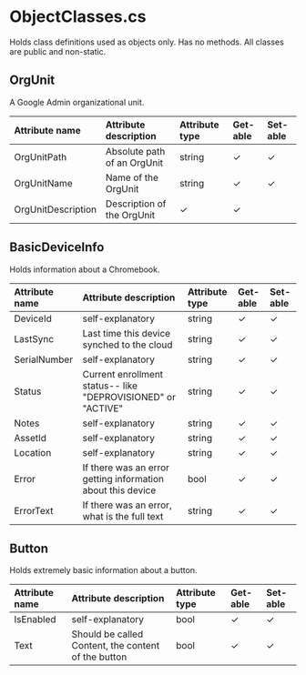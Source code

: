 # ObjectClasses.cs
Holds class definitions used as objects only. Has no methods. All classes are public and non-static.

## OrgUnit
A Google Admin organizational unit.

| Attribute name | Attribute description | Attribute type | Get-able | Set-able |
| :------------- | :------------- | :-- | :-- | :-- |
| OrgUnitPath | Absolute path of an OrgUnit | string | ✓ | ✓ |
| OrgUnitName | Name of the OrgUnit | string | ✓ | ✓ |
| OrgUnitDescription | Description of the OrgUnit | ✓ | ✓ |

## BasicDeviceInfo
Holds information about a Chromebook.

| Attribute name | Attribute description | Attribute type | Get-able | Set-able |
| :------------- | :------------- | :-- | :-- | :-- |
| DeviceId | self-explanatory | string | ✓ | ✓ |
| LastSync | Last time this device synched to the cloud | string | ✓ | ✓ |
| SerialNumber | self-explanatory | string | ✓ | ✓ |
| Status | Current enrollment status-- like "DEPROVISIONED" or "ACTIVE" | string | ✓ | ✓ |
| Notes | self-explanatory | string | ✓ | ✓ |
| AssetId | self-explanatory | string | ✓ | ✓ |
| Location | self-explanatory | string | ✓ | ✓ |
| Error | If there was an error getting information about this device | bool | ✓ | ✓ |
| ErrorText | If there was an error, what is the full text | string | ✓ | ✓ |

## Button
Holds extremely basic information about a button.

| Attribute name | Attribute description | Attribute type | Get-able | Set-able |
| :------------- | :------------- | :-- | :-- | :-- |
| IsEnabled | self-explanatory | bool | ✓ | ✓ |
| Text | Should be called Content, the content of the button | bool | ✓ | ✓ |
